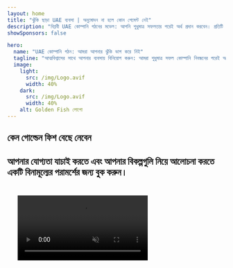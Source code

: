 ```yaml
---
layout: home
title: "ঝুঁকি ছাড়া UAE ব্যবসা | অনুমোদন না হলে কোন পেমেন্ট নেই"
description: "বিপ্লবী UAE কোম্পানি গঠনের মডেল: আপনি শুধুমাত্র সফলতার পরেই অর্থ প্রদান করবেন। প্রতিটি পর্যায়ে বিশেষজ্ঞ গাইডেন্স সহ 90%+ সাফল্যের হার।"
showSponsors: false

hero:
  name: "UAE কোম্পানি গঠন: আমরা আপনার ঝুঁকি ভাগ করে নিই"
  tagline: "আত্মবিশ্বাসের সাথে আপনার ব্যবসায় বিনিয়োগ করুন: আমরা শুধুমাত্র সফল কোম্পানি নিবন্ধনের পরেই অর্থ প্রাপ্ত হই। <span class='hl'>আপনার সাফল্যই আমাদের একমাত্র লক্ষ্য</span>।"
  image:
    light:
      src: /img/Logo.avif
      width: 40%
    dark:
      src: /img/Logo.avif
      width: 40%
    alt: Golden Fish লোগো
---
```


<FeatureBlock :card="{
  title: 'আপনার সুবিধা — আমাদের দায়িত্ব',
  details: 'UAE আন্তর্জাতিক উদ্যোক্তা এবং বিনিয়োগকারীদের জন্য অনুকূল ব্যবসায়িক পরিবেশ প্রদান করে। \n\n* কম করের হার: মাত্র 9% কর্পোরেট ট্যাক্স এবং 5% VAT, ব্যক্তিগত আয়কর নেই\n* 100% বৈদেশিক মালিকানা: স্থানীয় অংশীদার ছাড়াই আপনার কোম্পানির সম্পূর্ণ নিয়ন্ত্রণ\n* কোন মুদ্রা নিয়ন্ত্রণ নেই: অবাধ মুনাফা প্রত্যাবাসন এবং মুদ্রা বিনিময়\n\n[সম্পূর্ণ তালিকা দেখুন](/uae-business/company-registration/benefits-problems#benefits-of-doing-business-in-the-uae)',
  link: '/uae-business/company-registration/benefits-problems#benefits-of-doing-business-in-the-uae',
  src: {
    light: '/img/iStock-2051326997.avif',
    dark: '/img/iStock-1448478309.jpg',
    width: '100%'
  },
  inversion: false
}" />

<FeatureBlock :card="{
  title: 'আমরা একসাথে মোকাবেলা করি যে চ্যালেঞ্জগুলি',
  details: 'UAE অনেক সুবিধা প্রদান করলেও, ব্যবসা প্রতিষ্ঠানের সময় সম্ভাব্য চ্যালেঞ্জগুলি সম্পর্কে সচেতন থাকা উচিত। \n\n* জটিল নিয়ন্ত্রক পরিবেশ: এমিরেটস এবং Free Zone জুড়ে বিভিন্ন প্রবিধান\n* অর্থনৈতিক সারবস্তু প্রয়োজনীয়তা: নির্দিষ্ট কার্যক্রমের জন্য স্থানীয় কর্মী এবং বাস্তব অফিস স্থান প্রয়োজন\n* উচ্চ প্রারম্ভিক খরচ: নিবন্ধন ফি, ডকুমেন্টেশন, এবং বাধ্যতামূলক অফিস ভাড়া\n\n[সম্পূর্ণ তালিকা দেখুন](/uae-business/company-registration/benefits-problems#disadvantages-of-doing-business-in-the-uae)',
  link: '/uae-business/company-registration/benefits-problems#disadvantages-of-doing-business-in-the-uae',
  src: {
    light: '/img/iStock-1299393716.avif',
    dark: '/img/iStock-2149731304.avif',
    width: '100%'
  },
  inversion: true
}" />

<FeatureBlock :card="{
  title: 'সম্পূর্ণ সহায়তা: প্রতিটি পদক্ষেপে আপনার সাথে',
  details: '**Free Zone, Offshore, Mainland, Branch** এ কোম্পানি স্থাপনের সম্পূর্ণ গাইড। \n\n* Free Zones এবং Mainland এ 100% বৈদেশিক মালিকানা উপলব্ধ\n* কম করের হার - মাত্র 9% কর্পোরেট ট্যাক্স\n* কোন মুদ্রা নিয়ন্ত্রণ নেই - সহজ মূলধন প্রত্যাবাসন\n\n[আরও জানুন](/uae-business/company-registration/overview)',
  link: '/uae-business/company-registration/overview',
  src: {
    light: '/video/iStock-1204982076.mp4',
    dark: '/video/iStock-1269162753.mp4',
    width: '100%'
  },
  inversion: false
}" />

<FeatureCards :features="[
  {
    title: 'ব্যাংক অ্যাকাউন্ট খোলা',
    details: 'UAE-এর বিশ্বস্ত ব্যাংকগুলিতে সহজে ব্যবসায়িক বা ব্যক্তিগত **ব্যাংক অ্যাকাউন্ট** খুলুন।',
    items: [
      'সরকারি অনুমোদনের জন্য সম্পূর্ণ PRO পরিষেবা',
      'সম্পূর্ণ ব্যাংকিং প্যাকেজ সেটআপ',
      '96% সাফল্যের হার'
    ],
    linkText: 'আরও জানুন',
    link: '/uae-business/offer/banking/',
    icon: {
      light: '/img/iStock-2153786564.avif',
      dark: '/img/iStock-2166793628.avif',
      alt: 'ব্যাংকিং পরিষেবা'
    }
  },
  {
    title: 'Golden Visa এবং রেসিডেন্সি',
    details: 'সহজ আবেদন প্রক্রিয়ার মাধ্যমে দীর্ঘমেয়াদী বসবাসের জন্য UAE **Golden Visa** প্রাপ্ত করুন।',
    items: [
      '**প্রতি 6 মাসে UAE প্রবেশের প্রয়োজন নেই**',
      'যোগ্যতার শর্তাবলী বজায় রেখে 10 বছরের বৈধতা এবং নবায়নের সুযোগ',
      '92% সাফল্যের হার'
    ],
    linkText: 'আরও জানুন',
    link: '/uae-business/offer/golden-visa/',
    icon: {
      light: '/img/iStock-1312241253.avif',
      dark: '/img/ILONMASKID.webp',
      alt: 'ভিসা পরিষেবা'
    }
  },
  {
    title: 'আমাদের আরও কর্পোরেট পরিষেবা অন্বেষণ করুন',
    details: '',
    items: [],
    linkText: 'আরও জানুন',
    link: '/uae-business/company-registration/insights/incorporation-steps',
    icon: {
      light: '/img/iStock-473502112.avif',
      dark: '/img/iStock-1160827423.avif',
      alt: 'অতিরিক্ত পরিষেবা'
    }
  }
]" />

## কেন গোল্ডেন ফিশ বেছে নেবেন

<BenefitsList :features="[
  {
    icon: '🏢',
    title: 'স্থানীয় UAE বিশেষজ্ঞতা',
    text: 'দুবাইয়ের নিবেদিত বিশেষজ্ঞরা প্রক্রিয়ার প্রতিটি ধাপে দক্ষ পথনির্দেশনা প্রদান করে।'
  },
  {
    icon: '📊',
    title: 'প্রমাণিত সাফল্যের হার',
    text: 'আমাদের প্রিমিয়াম প্রক্রিয়াকরণের মাধ্যমে শতাধিক ভিসা, ব্যাংক অ্যাকাউন্ট এবং কোম্পানি রেজিস্ট্রেশন ইস্যু করে ৯০% এর বেশি অনুমোদনের হার।'
  },
  {
    icon: '💸',
    title: '**সাফল্য-ভিত্তিক ফি**',
    text: '[অনুমোদনের পরেই শুধুমাত্র অর্থ প্রদান করুন](/uae-business/benefits/success-based-fees)। কোনো গোপন খরচ ছাড়াই সম্পূর্ণ স্বচ্ছতা।'
  },
]" />

## আপনার যোগ্যতা যাচাই করতে এবং আপনার বিকল্পগুলি নিয়ে আলোচনা করতে একটি বিনামূল্যের পরামর্শের জন্য বুক করুন।

<video  autoplay muted playsinline style="padding: 24px" >
  <source src="/img/iStock-2185906461.mp4" type="video/mp4">
</video>

<ContactFormModalNav buttonText="একজন বিশেষজ্ঞের সাথে কথা বলুন" formStyle="display: block; margin: 1rem auto;"/>

<!-- <ImageGrid :images="[
  { src: '/img/ILONMASKID.webp', href: './immigration.md', alt: 'UAE ইমিগ্রেশন' },
  { src: '/img/ILONMASKID.webp', href: './immigration.md', alt: 'UAE ইমিগ্রেশন' },
]"/> -->
